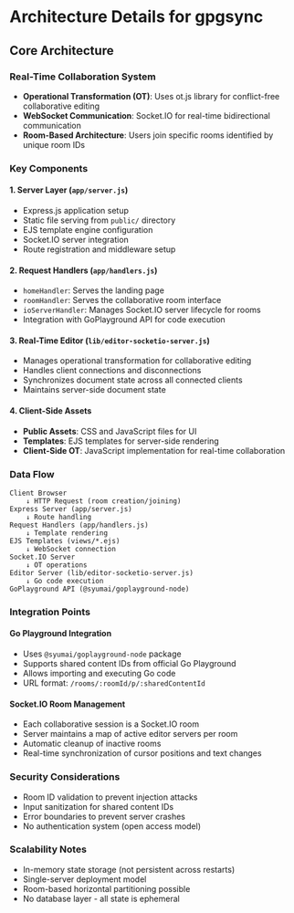 # Architecture Details for gpgsync

## Core Architecture

### Real-Time Collaboration System
- **Operational Transformation (OT)**: Uses ot.js library for conflict-free collaborative editing
- **WebSocket Communication**: Socket.IO for real-time bidirectional communication
- **Room-Based Architecture**: Users join specific rooms identified by unique room IDs

### Key Components

#### 1. Server Layer (`app/server.js`)
- Express.js application setup
- Static file serving from `public/` directory
- EJS template engine configuration
- Socket.IO server integration
- Route registration and middleware setup

#### 2. Request Handlers (`app/handlers.js`)
- `homeHandler`: Serves the landing page
- `roomHandler`: Serves the collaborative room interface  
- `ioServerHandler`: Manages Socket.IO server lifecycle for rooms
- Integration with GoPlayground API for code execution

#### 3. Real-Time Editor (`lib/editor-socketio-server.js`)
- Manages operational transformation for collaborative editing
- Handles client connections and disconnections
- Synchronizes document state across all connected clients
- Maintains server-side document state

#### 4. Client-Side Assets
- **Public Assets**: CSS and JavaScript files for UI
- **Templates**: EJS templates for server-side rendering
- **Client-Side OT**: JavaScript implementation for real-time collaboration

### Data Flow

```
Client Browser
    ↓ HTTP Request (room creation/joining)
Express Server (app/server.js)
    ↓ Route handling
Request Handlers (app/handlers.js)
    ↓ Template rendering
EJS Templates (views/*.ejs)
    ↓ WebSocket connection
Socket.IO Server
    ↓ OT operations
Editor Server (lib/editor-socketio-server.js)
    ↓ Go code execution
GoPlayground API (@syumai/goplayground-node)
```

### Integration Points

#### Go Playground Integration
- Uses `@syumai/goplayground-node` package
- Supports shared content IDs from official Go Playground
- Allows importing and executing Go code
- URL format: `/rooms/:roomId/p/:sharedContentId`

#### Socket.IO Room Management
- Each collaborative session is a Socket.IO room
- Server maintains a map of active editor servers per room
- Automatic cleanup of inactive rooms
- Real-time synchronization of cursor positions and text changes

### Security Considerations
- Room ID validation to prevent injection attacks
- Input sanitization for shared content IDs
- Error boundaries to prevent server crashes
- No authentication system (open access model)

### Scalability Notes
- In-memory state storage (not persistent across restarts)
- Single-server deployment model
- Room-based horizontal partitioning possible
- No database layer - all state is ephemeral